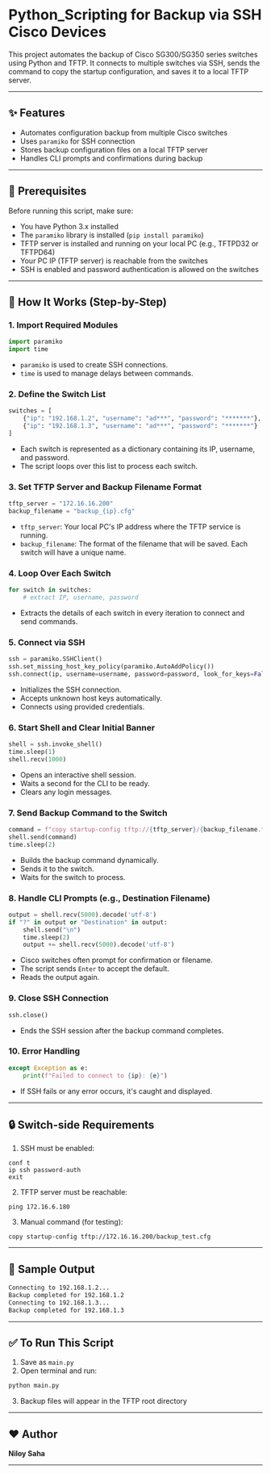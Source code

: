 
# Python_Scripting for Backup via SSH Cisco Devices

This project automates the backup of Cisco SG300/SG350 series switches using Python and TFTP. It connects to multiple switches via SSH, sends the command to copy the startup configuration, and saves it to a local TFTP server.

---

## ✨ Features

- Automates configuration backup from multiple Cisco switches  
- Uses `paramiko` for SSH connection  
- Stores backup configuration files on a local TFTP server  
- Handles CLI prompts and confirmations during backup

---

## 🚀 Prerequisites

Before running this script, make sure:

- You have Python 3.x installed  
- The `paramiko` library is installed (`pip install paramiko`)  
- TFTP server is installed and running on your local PC (e.g., TFTPD32 or TFTPD64)  
- Your PC IP (TFTP server) is reachable from the switches  
- SSH is enabled and password authentication is allowed on the switches

---

## 🔧 How It Works (Step-by-Step)

### 1. **Import Required Modules**
```python
import paramiko
import time
```
- `paramiko` is used to create SSH connections.  
- `time` is used to manage delays between commands.

### 2. **Define the Switch List**
```python
switches = [
    {"ip": "192.168.1.2", "username": "ad***", "password": "*******"},
    {"ip": "192.168.1.3", "username": "ad***", "password": "*******"}
]
```
- Each switch is represented as a dictionary containing its IP, username, and password.  
- The script loops over this list to process each switch.

### 3. **Set TFTP Server and Backup Filename Format**
```python
tftp_server = "172.16.16.200"
backup_filename = "backup_{ip}.cfg"
```
- `tftp_server`: Your local PC's IP address where the TFTP service is running.  
- `backup_filename`: The format of the filename that will be saved. Each switch will have a unique name.

### 4. **Loop Over Each Switch**
```python
for switch in switches:
    # extract IP, username, password
```
- Extracts the details of each switch in every iteration to connect and send commands.

### 5. **Connect via SSH**
```python
ssh = paramiko.SSHClient()
ssh.set_missing_host_key_policy(paramiko.AutoAddPolicy())
ssh.connect(ip, username=username, password=password, look_for_keys=False)
```
- Initializes the SSH connection.  
- Accepts unknown host keys automatically.  
- Connects using provided credentials.

### 6. **Start Shell and Clear Initial Banner**
```python
shell = ssh.invoke_shell()
time.sleep(1)
shell.recv(1000)
```
- Opens an interactive shell session.  
- Waits a second for the CLI to be ready.  
- Clears any login messages.

### 7. **Send Backup Command to the Switch**
```python
command = f"copy startup-config tftp://{tftp_server}/{backup_filename.format(ip=ip)}\n"
shell.send(command)
time.sleep(2)
```
- Builds the backup command dynamically.  
- Sends it to the switch.  
- Waits for the switch to process.

### 8. **Handle CLI Prompts (e.g., Destination Filename)**
```python
output = shell.recv(5000).decode('utf-8')
if "?" in output or "Destination" in output:
    shell.send("\n")
    time.sleep(2)
    output += shell.recv(5000).decode('utf-8')
```
- Cisco switches often prompt for confirmation or filename.  
- The script sends `Enter` to accept the default.  
- Reads the output again.

### 9. **Close SSH Connection**
```python
ssh.close()
```
- Ends the SSH session after the backup command completes.

### 10. **Error Handling**
```python
except Exception as e:
    print(f"Failed to connect to {ip}: {e}")
```
- If SSH fails or any error occurs, it's caught and displayed.

---

## 🔒 Switch-side Requirements

1. SSH must be enabled:
```shell
conf t
ip ssh password-auth
exit
```

2. TFTP server must be reachable:
```shell
ping 172.16.6.180
```

3. Manual command (for testing):
```shell
copy startup-config tftp://172.16.16.200/backup_test.cfg
```

---

## 📁 Sample Output
```bash
Connecting to 192.168.1.2...
Backup completed for 192.168.1.2
Connecting to 192.168.1.3...
Backup completed for 192.168.1.3
```

---

## ✅ To Run This Script

1. Save as `main.py`  
2. Open terminal and run:
```bash
python main.py
```
3. Backup files will appear in the TFTP root directory

---

## ❤️ Author

**Niloy Saha**  

---

